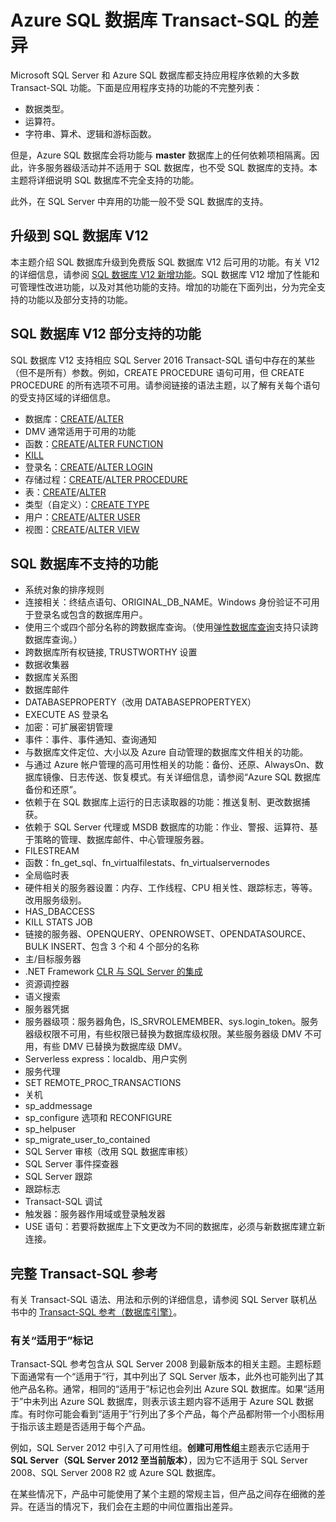 <properties
   pageTitle="Azure SQL 数据库 T-SQL 不支持的语句 | Azure"
   description="在 Azure SQL 数据库中不完全支持的 Transact-SQL 语句"
   services="sql-database"
   documentationCenter=""
   authors="BYHAM"
   manager="jhubbard"
   editor=""
   tags=""/>

<tags
   ms.service="sql-database"
   ms.date="06/13/2016"
   wacn.date="06/02/2016"/>

# Azure SQL 数据库 Transact-SQL 的差异


Microsoft SQL Server 和 Azure SQL 数据库都支持应用程序依赖的大多数 Transact-SQL 功能。下面是应用程序支持的功能的不完整列表：

- 数据类型。
- 运算符。
- 字符串、算术、逻辑和游标函数。

但是，Azure SQL 数据库会将功能与 **master** 数据库上的任何依赖项相隔离。因此，许多服务器级活动并不适用于 SQL 数据库，也不受 SQL 数据库的支持。本主题将详细说明 SQL 数据库不完全支持的功能。

此外，在 SQL Server 中弃用的功能一般不受 SQL 数据库的支持。

## 升级到 SQL 数据库 V12

本主题介绍 SQL 数据库升级到免费版 SQL 数据库 V12 后可用的功能。有关 V12 的详细信息，请参阅 [SQL 数据库 V12 新增功能](/documentation/articles/sql-database-v12-whats-new/)。SQL 数据库 V12 增加了性能和可管理性改进功能，以及对其他功能的支持。增加的功能在下面列出，分为完全支持的功能以及部分支持的功能。

## SQL 数据库 V12 部分支持的功能

SQL 数据库 V12 支持相应 SQL Server 2016 Transact-SQL 语句中存在的某些（但不是所有）参数。例如，CREATE PROCEDURE 语句可用，但 CREATE PROCEDURE 的所有选项不可用。请参阅链接的语法主题，以了解有关每个语句的受支持区域的详细信息。

- 数据库：[CREATE](https://msdn.microsoft.com/zh-cn/library/dn268335.aspx)/[ALTER](https://msdn.microsoft.com/zh-cn/library/ms174269.aspx)
- DMV 通常适用于可用的功能
- 函数：[CREATE](https://msdn.microsoft.com/zh-cn/library/ms186755.aspx)/[ALTER FUNCTION](https://msdn.microsoft.com/zh-cn/library/ms186967.aspx)
- [KILL](https://msdn.microsoft.com/zh-cn/library/ms173730.aspx)
- 登录名：[CREATE](https://msdn.microsoft.com/zh-cn/library/ms189751.aspx)/[ALTER LOGIN](https://msdn.microsoft.com/zh-cn/library/ms189828.aspx)
- 存储过程：[CREATE](https://msdn.microsoft.com/zh-cn/library/ms187926.aspx)/[ALTER PROCEDURE](https://msdn.microsoft.com/zh-cn/library/ms189762.aspx)
- 表：[CREATE](https://msdn.microsoft.com/zh-cn/library/dn305849.aspx)/[ALTER](https://msdn.microsoft.com/zh-cn/library/ms190273.aspx)
- 类型（自定义）：[CREATE TYPE](https://msdn.microsoft.com/zh-cn/library/ms175007.aspx)
- 用户：[CREATE](https://msdn.microsoft.com/zh-cn/library/ms173463.aspx)/[ALTER USER](https://msdn.microsoft.com/zh-cn/library/ms176060.aspx)
- 视图：[CREATE](https://msdn.microsoft.com/zh-cn/library/ms187956.aspx)/[ALTER VIEW](https://msdn.microsoft.com/zh-cn/library/ms173846.aspx)

## SQL 数据库不支持的功能

- 系统对象的排序规则
- 连接相关：终结点语句、ORIGINAL\_DB\_NAME。Windows 身份验证不可用于登录名或包含的数据库用户。
- 使用三个或四个部分名称的跨数据库查询。（使用[弹性数据库查询](/documentation/articles/sql-database-elastic-query-overview/)支持只读跨数据库查询。）
- 跨数据库所有权链接, TRUSTWORTHY 设置
- 数据收集器
- 数据库关系图
- 数据库邮件
- DATABASEPROPERTY（改用 DATABASEPROPERTYEX）
- EXECUTE AS 登录名
- 加密：可扩展密钥管理
- 事件：事件、事件通知、查询通知
- 与数据库文件定位、大小以及 Azure 自动管理的数据库文件相关的功能。
- 与通过 Azure 帐户管理的高可用性相关的功能：备份、还原、AlwaysOn、数据库镜像、日志传送、恢复模式。有关详细信息，请参阅“Azure SQL 数据库备份和还原”。
- 依赖于在 SQL 数据库上运行的日志读取器的功能：推送复制、更改数据捕获。
- 依赖于 SQL Server 代理或 MSDB 数据库的功能：作业、警报、运算符、基于策略的管理、数据库邮件、中心管理服务器。
- FILESTREAM
- 函数：fn\_get\_sql、fn\_virtualfilestats、fn\_virtualservernodes
- 全局临时表
- 硬件相关的服务器设置：内存、工作线程、CPU 相关性、跟踪标志，等等。改用服务级别。
- HAS\_DBACCESS
- KILL STATS JOB
- 链接的服务器、OPENQUERY、OPENROWSET、OPENDATASOURCE、BULK INSERT、包含 3 个和 4 个部分的名称
- 主/目标服务器
- .NET Framework [CLR 与 SQL Server 的集成](http://msdn.microsoft.com/zh-cn/library/ms254963.aspx)
- 资源调控器
- 语义搜索
- 服务器凭据
- 服务器级项：服务器角色，IS\_SRVROLEMEMBER、sys.login\_token。服务器级权限不可用，有些权限已替换为数据库级权限。某些服务器级 DMV 不可用，有些 DMV 已替换为数据库级 DMV。
- Serverless express：localdb、用户实例
- 服务代理
- SET REMOTE\_PROC\_TRANSACTIONS
- 关机
- sp\_addmessage
- sp\_configure 选项和 RECONFIGURE
- sp\_helpuser
- sp\_migrate\_user\_to\_contained
- SQL Server 审核（改用 SQL 数据库审核）
- SQL Server 事件探查器
- SQL Server 跟踪
- 跟踪标志
- Transact-SQL 调试
- 触发器：服务器作用域或登录触发器
- USE 语句：若要将数据库上下文更改为不同的数据库，必须与新数据库建立新连接。


## 完整 Transact-SQL 参考

有关 Transact-SQL 语法、用法和示例的详细信息，请参阅 SQL Server 联机丛书中的 [Transact-SQL 参考（数据库引擎）](https://msdn.microsoft.com/zh-cn/library/bb510741.aspx)。

### 有关“适用于”标记

Transact-SQL 参考包含从 SQL Server 2008 到最新版本的相关主题。主题标题下面通常有一个“适用于”行，其中列出了 SQL Server 版本，此外也可能列出了其他产品名称。通常，相同的“适用于”标记也会列出 Azure SQL 数据库。如果“适用于”中未列出 Azure SQL 数据库，则表示该主题内容不适用于 Azure SQL 数据库。有时你可能会看到“适用于”行列出了多个产品，每个产品都附带一个小图标用于指示该主题是否适用于每个产品。

 例如，SQL Server 2012 中引入了可用性组。**创建可用性组**主题表示它适用于 **SQL Server（SQL Server 2012 至当前版本）**，因为它不适用于 SQL Server 2008、SQL Server 2008 R2 或 Azure SQL 数据库。

在某些情况下，产品中可能使用了某个主题的常规主旨，但产品之间存在细微的差异。在适当的情况下，我们会在主题的中间位置指出差异。


<!---HONumber=Mooncake_0718_2016-->